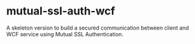 # mutual-ssl-auth-wcf
A skeleton version to build a secured communication between client and WCF service using Mutual SSL Authentication.
